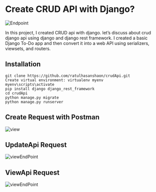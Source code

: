 # Create CRUD API with Django?

![Endpoint](../master/apiSnipShot/django-crud-api.png)


In this project, I created CRUD api with django. let’s discuss about crud django api using django and django rest framework. I created a basic Django To-Do app and then convert it into a web API using serializers, viewsets, and routers.

## Installation
```
git clone https://github.com/ratulhasanshaon/crudApi.git
Create virtual environment: virtualenv myenv
myenv\scripts\activate
pip install django django_rest_framework
cd crudApi
python manage.py migrate
python manage.py runserver

```


## Create Request with Postman

![view](../master/apiSnipShot/postApi.png)

## UpdateApi Request 

![viewEndPoint](../master/apiSnipShot/updateApi.png)

## ViewApi Request 

![viewEndPoint](../master/apiSnipShot/viewApi.png)